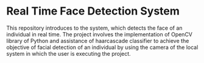 # Real Time Face Detection System
This repository introduces to the system, which detects the face of an individual in real time. The project involves the implementation of OpenCV library of Python and assistance of haarcascade classifier to achieve the objective of facial detection of an individual by using the camera of the local system in which the user is executing the project. 

